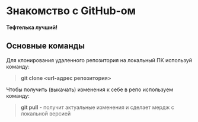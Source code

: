 # Знакомство с GitHub-ом 



**Тефтелька лучший!**

## Основные команды

Для клонирования удаленного репозитория на локальный ПК используй команду:
> **git clone <url-адрес репозитория>**

Чтобы получить (выкачать) изменения к себе в репо используем команду:
>  **git pull** - получит актуальные изменения и сделает мердж с локальной версией

